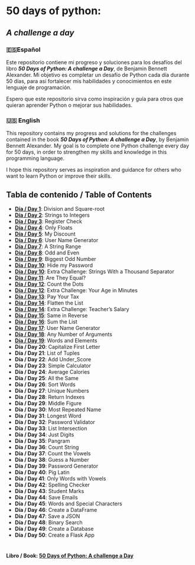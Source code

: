 # 50 days of python: 
## *A challenge a day*
###

### 🇪🇸Español
Este repositorio contiene mi progreso y soluciones para los desafíos del libro ***50 Days of Python: A challenge a Day***, de Benjamin Bennett Alexander.
Mi objetivo es completar un desafío de Python cada día durante 50 días, para así fortalecer mis habilidades y conocimientos en este lenguaje de programación.

Espero que este repositorio sirva como inspiración y guía para otros que quieran aprender Python o mejorar sus habilidades.

### 🇺🇸 English
This repository contains my progress and solutions for the challenges contained in the book ***50 Days of Python: A challenge a Day***, by Benjamin Bennett Alexander.
My goal is to complete one Python challenge every day for 50 days, in order to strengthen my skills and knowledge in this programming language.

I hope this repository serves as inspiration and guidance for others who want to learn Python or improve their skills.


## Tabla de contenido / Table of Contents

* [**Día / Day 1**](https://github.com/Malonsog/50_days_of_python/tree/main/01): Division and Square-root
* [**Día / Day 2**](https://github.com/Malonsog/50_days_of_python/tree/main/02): Strings to Integers
* [**Día / Day 3**](https://github.com/Malonsog/50_days_of_python/tree/main/03): Register Check
* [**Día / Day 4**](https://github.com/Malonsog/50_days_of_python/tree/main/04): Only Floats
* [**Día / Day 5**](https://github.com/Malonsog/50_days_of_python/tree/main/05): My Discount
* [**Día / Day 6**](https://github.com/Malonsog/50_days_of_python/tree/main/06): User Name Generator
* [**Día / Day 7**](https://github.com/Malonsog/50_days_of_python/tree/main/07): A String Range
* [**Día / Day 8**](https://github.com/Malonsog/50_days_of_python/tree/main/08): Odd and Even
* [**Día / Day 9**](https://github.com/Malonsog/50_days_of_python/tree/main/09): Biggest Odd Number
* [**Día / Day 10**](https://github.com/Malonsog/50_days_of_python/tree/main/10): Hide my Password
* [**Día / Day 10**](https://github.com/Malonsog/50_days_of_python/tree/main/10): Extra Challenge: Strings With a Thousand Separator
* [**Día / Day 11**](https://github.com/Malonsog/50_days_of_python/tree/main/11): Are They Equal?
* [**Día / Day 12**](https://github.com/Malonsog/50_days_of_python/tree/main/12): Count the Dots
* [**Día / Day 12**](https://github.com/Malonsog/50_days_of_python/tree/main/12): Extra Challenge: Your Age in Minutes
* [**Día / Day 13**](https://github.com/Malonsog/50_days_of_python/tree/main/13): Pay Your Tax
* [**Día / Day 14**](https://github.com/Malonsog/50_days_of_python/tree/main/14): Flatten the List
* [**Día / Day 14**](https://github.com/Malonsog/50_days_of_python/tree/main/14): Extra Challenge: Teacher’s Salary
* [**Día / Day 15**](https://github.com/Malonsog/50_days_of_python/tree/main/15): Same in Reverse
* [**Día / Day 16**](https://github.com/Malonsog/50_days_of_python/tree/main/16): Sum the List
* [**Día / Day 17**](https://github.com/Malonsog/50_days_of_python/tree/main/17): User Name Generator
* [**Día / Day 18**](https://github.com/Malonsog/50_days_of_python/tree/main/18): Any Number of Arguments
* [**Día / Day 19**](https://github.com/Malonsog/50_days_of_python/tree/main/19): Words and Elements
* **Día / Day 20**: Capitalize First Letter
* **Día / Day 21**: List of Tuples
* **Día / Day 22**: Add Under_Score
* **Día / Day 23**: Simple Calculator
* **Día / Day 24**: Average Calories
* **Día / Day 25**: All the Same
* **Día / Day 26**: Sort Words
* **Día / Day 27**: Unique Numbers
* **Día / Day 28**: Return Indexes
* **Día / Day 29**: Middle Figure
* **Día / Day 30**: Most Repeated Name
* **Día / Day 31**: Longest Word
* **Día / Day 32**: Password Validator
* **Día / Day 33**: List Intersection
* **Día / Day 34**: Just Digits
* **Día / Day 35**: Pangram
* **Día / Day 36**: Count String
* **Día / Day 37**: Count the Vowels
* **Día / Day 38**: Guess a Number
* **Día / Day 39**: Password Generator
* **Día / Day 40**: Pig Latin
* **Día / Day 41**: Only Words with Vowels
* **Día / Day 42**: Spelling Checker
* **Día / Day 43**: Student Marks
* **Día / Day 44**: Save Emails
* **Día / Day 45**: Words and Special Characters
* **Día / Day 46**: Create a DataFrame
* **Día / Day 47**: Save a JSON
* **Día / Day 48**: Binary Search
* **Día / Day 49**: Create a Database
* **Día / Day 50**: Create a Flask App



#
#### **Libro / Book:** [50 Days of Python: A challenge a Day](https://benjaminb.gumroad.com/l/zybjn)
